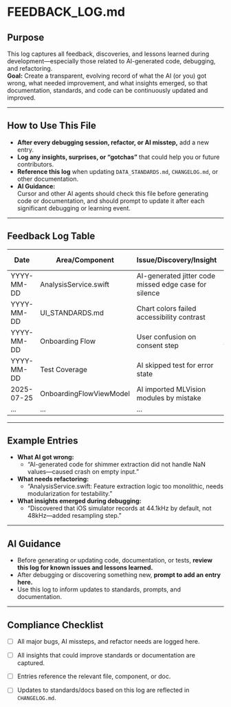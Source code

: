 # FEEDBACK_LOG.md

## Purpose

This log captures all feedback, discoveries, and lessons learned during development—especially those related to AI-generated code, debugging, and refactoring.  
**Goal:** Create a transparent, evolving record of what the AI (or you) got wrong, what needed improvement, and what insights emerged, so that documentation, standards, and code can be continuously updated and improved.

---

## How to Use This File

- **After every debugging session, refactor, or AI misstep,** add a new entry.
- **Log any insights, surprises, or “gotchas”** that could help you or future contributors.
- **Reference this log** when updating `DATA_STANDARDS.md`, `CHANGELOG.md`, or other documentation.
- **AI Guidance:**  
  Cursor and other AI agents should check this file before generating code or documentation, and should prompt to update it after each significant debugging or learning event.

---

## Feedback Log Table

| Date       | Area/Component      | Issue/Discovery/Insight                | Action Taken / Needed         | Updated By |
|------------|---------------------|----------------------------------------|------------------------------|------------|
| YYYY-MM-DD | AnalysisService.swift| AI-generated jitter code missed edge case for silence | Added silence check, updated DATA_STANDARDS.md | Ivy        |
| YYYY-MM-DD | UI_STANDARDS.md     | Chart colors failed accessibility contrast | Adjusted palette, logged in CHANGELOG.md | Ivy        |
| YYYY-MM-DD | Onboarding Flow     | User confusion on consent step         | Updated UI text, flagged for doc update | Ivy        |
| YYYY-MM-DD | Test Coverage       | AI skipped test for error state        | Added test, improved PROMPTS.md | Ivy        |
| 2025-07-25 | OnboardingFlowViewModel | AI imported MLVision modules by mistake | Added modal scope guard to all docs | Ivy |
| ...        | ...                 | ...                                    | ...                          | ...        |

---

## Example Entries

- **What AI got wrong:**  
  - “AI-generated code for shimmer extraction did not handle NaN values—caused crash on empty input.”
- **What needs refactoring:**  
  - “AnalysisService.swift: Feature extraction logic too monolithic, needs modularization for testability.”
- **What insights emerged during debugging:**  
  - “Discovered that iOS simulator records at 44.1kHz by default, not 48kHz—added resampling step.”

---

## AI Guidance

- Before generating or updating code, documentation, or tests, **review this log for known issues and lessons learned.**
- After debugging or discovering something new, **prompt to add an entry here.**
- Use this log to inform updates to standards, prompts, and documentation.

---

## Compliance Checklist

- [ ] All major bugs, AI missteps, and refactor needs are logged here.
- [ ] All insights that could improve standards or documentation are captured.
- [ ] Entries reference the relevant file, component, or doc.
- [ ] Updates to standards/docs based on this log are reflected in `CHANGELOG.md`.



